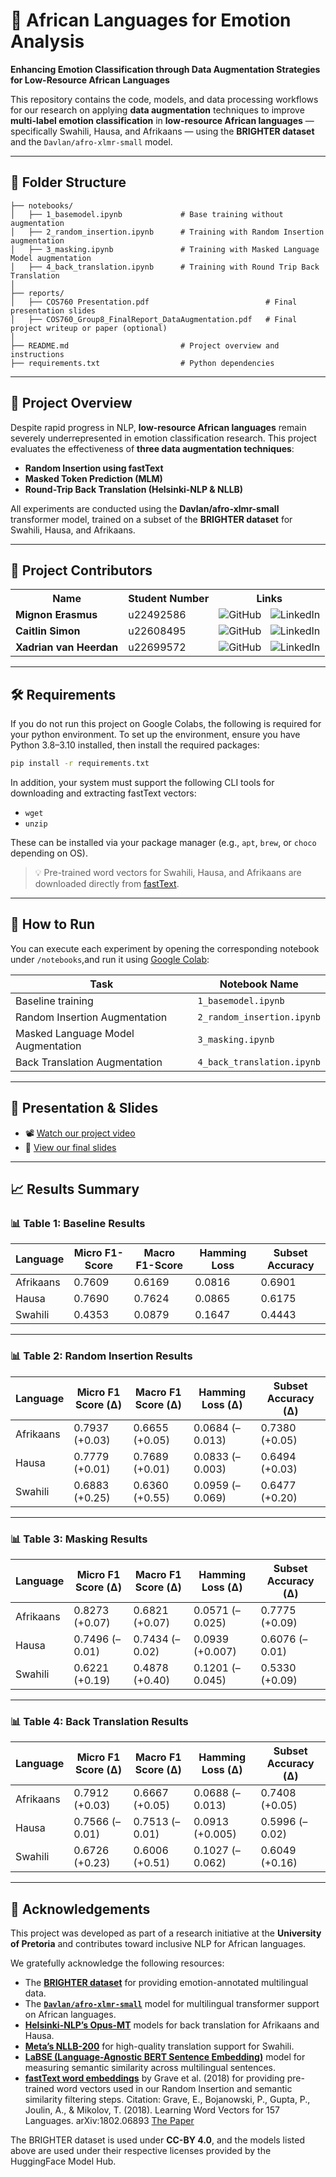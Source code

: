 # 🧠 African Languages for Emotion Analysis
**Enhancing Emotion Classification through Data Augmentation Strategies for Low-Resource African Languages**

This repository contains the code, models, and data processing workflows for our research on applying **data augmentation** techniques to improve **multi-label emotion classification** in **low-resource African languages** — specifically Swahili, Hausa, and Afrikaans — using the **BRIGHTER dataset** and the `Davlan/afro-xlmr-small` model.

---

## 📂 Folder Structure

```
├── notebooks/
│   ├── 1_basemodel.ipynb             # Base training without augmentation
│   ├── 2_random_insertion.ipynb      # Training with Random Insertion augmentation
│   ├── 3_masking.ipynb               # Training with Masked Language Model augmentation
│   ├── 4_back_translation.ipynb      # Training with Round Trip Back Translation
│
├── reports/
│   ├── COS760 Presentation.pdf                          # Final presentation slides
│   ├── COS760_Group8_FinalReport_DataAugmentation.pdf   # Final project writeup or paper (optional)
│
├── README.md                         # Project overview and instructions
├── requirements.txt                  # Python dependencies
```

---

## 📘 Project Overview

Despite rapid progress in NLP, **low-resource African languages** remain severely underrepresented in emotion classification research. This project evaluates the effectiveness of **three data augmentation techniques**:
- **Random Insertion using fastText**
- **Masked Token Prediction (MLM)**
- **Round-Trip Back Translation (Helsinki-NLP & NLLB)**

All experiments are conducted using the **Davlan/afro-xlmr-small** transformer model, trained on a subset of the **BRIGHTER dataset** for Swahili, Hausa, and Afrikaans.

---

## 👥 Project Contributors

<table>
  <tr>
    <th>Name</th>
    <th>Student Number</th>
    <th>Links</th>
  </tr>
  <tr>
    <td><strong>Mignon Erasmus</strong></td>
    <td>u22492586</td>
    <td>
      <a href="https://github.com/MignonErasmus" style="text-decoration: none; margin-right: 10px;">
        <img src="https://skillicons.dev/icons?i=github" alt="GitHub"/>
      </a>
      <a href="https://www.linkedin.com/in/mignon-erasmus-57202b266" style="text-decoration: none;">
        <img src="https://skillicons.dev/icons?i=linkedin" alt="LinkedIn"/>
      </a>
    </td>
  </tr>
  <tr>
    <td><strong>Caitlin Simon</strong></td>
    <td>u22608495</td>
    <td>
      <a href="https://github.com/CaitMS" style="text-decoration: none; margin-right: 10px;">
        <img src="https://skillicons.dev/icons?i=github" alt="GitHub"/>
      </a>
      <a href="http://www.linkedin.com/in/caitlin-simon-4a8757230" style="text-decoration: none;">
        <img src="https://skillicons.dev/icons?i=linkedin" alt="LinkedIn"/>
      </a>
    </td>
  </tr>
  <tr>
    <td><strong>Xadrian van Heerdan</strong></td>
    <td>u22699572</td>
    <td>
      <a href="[https://github.com/xadrianvh](https://github.com/XadrianvHeerden)" style="text-decoration: none; margin-right: 10px;">
        <img src="https://skillicons.dev/icons?i=github" alt="GitHub"/>
      </a>
      <a href="https://www.linkedin.com/in/xadrian-van-heerden-05635123b/" style="text-decoration: none;">
        <img src="https://skillicons.dev/icons?i=linkedin" alt="LinkedIn"/>
      </a>
    </td>
  </tr>
</table>

---

## 🛠️ Requirements
If you do not run this project on Google Colabs, the following is required for your python environment.
To set up the environment, ensure you have Python 3.8–3.10 installed, then install the required packages:

```bash
pip install -r requirements.txt
```

In addition, your system must support the following CLI tools for downloading and extracting fastText vectors:

- `wget`
- `unzip`

These can be installed via your package manager (e.g., `apt`, `brew`, or `choco` depending on OS).

> 💡 Pre-trained word vectors for Swahili, Hausa, and Afrikaans are downloaded directly from [fastText](https://fasttext.cc/docs/en/pretrained-vectors.html).

---

## 🚀 How to Run

You can execute each experiment by opening the corresponding notebook under `/notebooks`,and run it using [Google Colab](https://colab.google/):

| Task                              | Notebook Name                 |
|----------------------------------|-------------------------------|
| Baseline training                | `1_basemodel.ipynb`           |
| Random Insertion Augmentation    | `2_random_insertion.ipynb`    |
| Masked Language Model Augmentation | `3_masking.ipynb`            |
| Back Translation Augmentation    | `4_back_translation.ipynb`    |


---

## 🎥 Presentation & Slides

- 📽️ [Watch our project video](https://drive.google.com/file/d/1yj14bI5OBzuBR2CyhExOL2UMzjpDok8R/view?usp=drive_link)  
- 📑 [View our final slides](https://example.com/slides)

---

## 📈 Results Summary

### 📊 Table 1: Baseline Results

| Language  | Micro F1-Score | Macro F1-Score | Hamming Loss | Subset Accuracy |
|-----------|----------------|----------------|---------------|------------------|
| Afrikaans | 0.7609         | 0.6169         | 0.0816        | 0.6901           |
| Hausa     | 0.7690         | 0.7624         | 0.0865        | 0.6175           |
| Swahili   | 0.4353         | 0.0879         | 0.1647        | 0.4443           |

---

### 📊 Table 2: Random Insertion Results

| Language  | Micro F1 Score (Δ) | Macro F1 Score (Δ) | Hamming Loss (Δ) | Subset Accuracy (Δ) |
|-----------|--------------------|---------------------|-------------------|----------------------|
| Afrikaans | 0.7937 (+0.03)     | 0.6655 (+0.05)      | 0.0684 (–0.013)   | 0.7380 (+0.05)       |
| Hausa     | 0.7779 (+0.01)     | 0.7689 (+0.01)      | 0.0833 (–0.003)   | 0.6494 (+0.03)       |
| Swahili   | 0.6883 (+0.25)     | 0.6360 (+0.55)      | 0.0959 (–0.069)   | 0.6477 (+0.20)       |

---

### 📊 Table 3: Masking Results

| Language  | Micro F1 Score (Δ) | Macro F1 Score (Δ) | Hamming Loss (Δ) | Subset Accuracy (Δ) |
|-----------|--------------------|---------------------|-------------------|----------------------|
| Afrikaans | 0.8273 (+0.07)     | 0.6821 (+0.07)      | 0.0571 (–0.025)   | 0.7775 (+0.09)       |
| Hausa     | 0.7496 (–0.01)     | 0.7434 (–0.02)      | 0.0939 (+0.007)   | 0.6076 (–0.01)       |
| Swahili   | 0.6221 (+0.19)     | 0.4878 (+0.40)      | 0.1201 (–0.045)   | 0.5330 (+0.09)       |

---

### 📊 Table 4: Back Translation Results

| Language  | Micro F1 Score (Δ) | Macro F1 Score (Δ) | Hamming Loss (Δ) | Subset Accuracy (Δ) |
|-----------|--------------------|---------------------|-------------------|----------------------|
| Afrikaans | 0.7912 (+0.03)     | 0.6667 (+0.05)      | 0.0688 (–0.013)   | 0.7408 (+0.05)       |
| Hausa     | 0.7566 (–0.01)     | 0.7513 (–0.01)      | 0.0913 (+0.005)   | 0.5996 (–0.02)       |
| Swahili   | 0.6726 (+0.23)     | 0.6006 (+0.51)      | 0.1027 (–0.062)   | 0.6049 (+0.16)       |

---

## 🤝 Acknowledgements


This project was developed as part of a research initiative at the **University of Pretoria** and contributes toward inclusive NLP for African languages.

We gratefully acknowledge the following resources:

- The **[BRIGHTER dataset](https://arxiv.org/abs/2502.11926)** for providing emotion-annotated multilingual data.
- The [**`Davlan/afro-xlmr-small`**](https://huggingface.co/Davlan/afro-xlmr-small) model for multilingual transformer support on African languages.
- **[Helsinki-NLP’s Opus-MT](https://huggingface.co/Helsinki-NLP)** models for back translation for Afrikaans and Hausa.
- **[Meta’s NLLB-200](https://huggingface.co/facebook/nllb-200-distilled-600M)** for high-quality translation support for Swahili.
- **[LaBSE (Language-Agnostic BERT Sentence Embedding)](https://huggingface.co/sentence-transformers/LaBSE)** model for measuring semantic similarity across multilingual sentences.
- **[fastText word embeddings](https://fasttext.cc/docs/en/pretrained-vectors.html)** by Grave et al. (2018) for providing pre-trained word vectors used in our Random Insertion and semantic similarity filtering steps.
Citation: Grave, E., Bojanowski, P., Gupta, P., Joulin, A., & Mikolov, T. (2018). Learning Word Vectors for 157 Languages. arXiv:1802.06893 [The Paper](https://arxiv.org/pdf/1802.06893)

The BRIGHTER dataset is used under **CC-BY 4.0**, and the models listed above are used under their respective licenses provided by the HuggingFace Model Hub.
